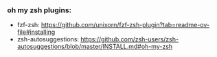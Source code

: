 ### oh my zsh plugins:
- fzf-zsh: https://github.com/unixorn/fzf-zsh-plugin?tab=readme-ov-file#installing
- zsh-autosuggestions: https://github.com/zsh-users/zsh-autosuggestions/blob/master/INSTALL.md#oh-my-zsh

